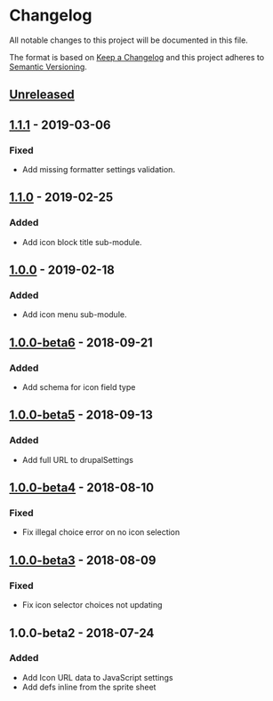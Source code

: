 Changelog
=========

All notable changes to this project will be documented in this file.

The format is based on [Keep a Changelog](http://keepachangelog.com/en/1.0.0/)
and this project adheres to [Semantic Versioning](http://semver.org/spec/v2.0.0.html).

[Unreleased]
------------

[1.1.1] - 2019-03-06
--------------------
### Fixed
- Add missing formatter settings validation.

[1.1.0] - 2019-02-25
--------------------
### Added
- Add icon block title sub-module.

[1.0.0] - 2019-02-18
--------------------
### Added
- Add icon menu sub-module.

[1.0.0-beta6] - 2018-09-21
--------------------------
### Added
- Add schema for icon field type

[1.0.0-beta5] - 2018-09-13
--------------------------
### Added
- Add full URL to drupalSettings

[1.0.0-beta4] - 2018-08-10
--------------------------
### Fixed
- Fix illegal choice error on no icon selection

[1.0.0-beta3] - 2018-08-09
--------------------------
### Fixed
- Fix icon selector choices not updating

1.0.0-beta2 - 2018-07-24
--------------------------
### Added
- Add Icon URL data to JavaScript settings
- Add defs inline from the sprite sheet

[Unreleased]: https://bitbucket.org/projectcosmic/ex_icons/branches/compare/HEAD%250D1.1.1
[1.1.1]: https://bitbucket.org/projectcosmic/ex_icons/branches/compare/1.1.1%250D1.1.0
[1.1.0]: https://bitbucket.org/projectcosmic/ex_icons/branches/compare/1.1.0%250D1.0.0
[1.0.0]: https://bitbucket.org/projectcosmic/ex_icons/branches/compare/1.0.0%250D1.0.0-beta6
[1.0.0-beta6]: https://bitbucket.org/projectcosmic/ex_icons/branches/compare/1.0.0-beta6%250D1.0.0-beta5
[1.0.0-beta5]: https://bitbucket.org/projectcosmic/ex_icons/branches/compare/1.0.0-beta5%250D1.0.0-beta4
[1.0.0-beta4]: https://bitbucket.org/projectcosmic/ex_icons/branches/compare/1.0.0-beta4%250D1.0.0-beta3
[1.0.0-beta3]: https://bitbucket.org/projectcosmic/ex_icons/branches/compare/1.0.0-beta3%250D1.0.0-beta2
